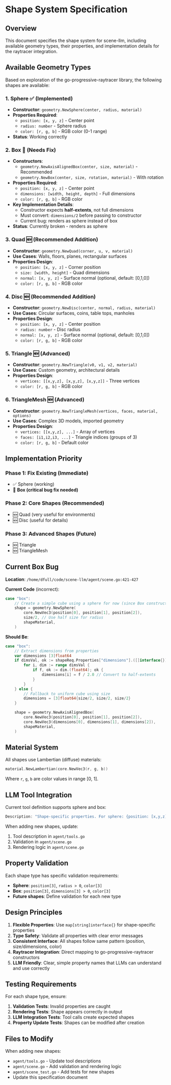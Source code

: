 # Shape System Specification

## Overview

This document specifies the shape system for scene-llm, including available geometry types, their properties, and implementation details for the raytracer integration.

## Available Geometry Types

Based on exploration of the go-progressive-raytracer library, the following shapes are available:

### 1. Sphere ✅ (Implemented)
- **Constructor**: `geometry.NewSphere(center, radius, material)`
- **Properties Required**:
  - `position: [x, y, z]` - Center point
  - `radius: number` - Sphere radius
  - `color: [r, g, b]` - RGB color (0-1 range)
- **Status**: Working correctly

### 2. Box 🔴 (Needs Fix)
- **Constructors**:
  - `geometry.NewAxisAlignedBox(center, size, material)` - Recommended
  - `geometry.NewBox(center, size, rotation, material)` - With rotation
- **Properties Required**:
  - `position: [x, y, z]` - Center point
  - `dimensions: [width, height, depth]` - Full dimensions
  - `color: [r, g, b]` - RGB color
- **Key Implementation Details**:
  - Constructor expects **half-extents**, not full dimensions
  - Must convert: `dimensions/2` before passing to constructor
  - Current bug: renders as sphere instead of box
- **Status**: Currently broken - renders as sphere

### 3. Quad 🆕 (Recommended Addition)
- **Constructor**: `geometry.NewQuad(corner, u, v, material)`
- **Use Cases**: Walls, floors, planes, rectangular surfaces
- **Properties Design**:
  - `position: [x, y, z]` - Corner position
  - `size: [width, height]` - Quad dimensions
  - `normal: [x, y, z]` - Surface normal (optional, default: [0,1,0])
  - `color: [r, g, b]` - RGB color

### 4. Disc 🆕 (Recommended Addition)
- **Constructor**: `geometry.NewDisc(center, normal, radius, material)`
- **Use Cases**: Circular surfaces, coins, table tops, manholes
- **Properties Design**:
  - `position: [x, y, z]` - Center position
  - `radius: number` - Disc radius
  - `normal: [x, y, z]` - Surface normal (optional, default: [0,1,0])
  - `color: [r, g, b]` - RGB color

### 5. Triangle 🆕 (Advanced)
- **Constructor**: `geometry.NewTriangle(v0, v1, v2, material)`
- **Use Cases**: Custom geometry, architectural details
- **Properties Design**:
  - `vertices: [[x,y,z], [x,y,z], [x,y,z]]` - Three vertices
  - `color: [r, g, b]` - RGB color

### 6. TriangleMesh 🆕 (Advanced)
- **Constructor**: `geometry.NewTriangleMesh(vertices, faces, material, options)`
- **Use Cases**: Complex 3D models, imported geometry
- **Properties Design**:
  - `vertices: [[x,y,z], ...]` - Array of vertices
  - `faces: [i1,i2,i3, ...]` - Triangle indices (groups of 3)
  - `color: [r, g, b]` - Default color

## Implementation Priority

### Phase 1: Fix Existing (Immediate)
- ✅ Sphere (working)
- 🔴 **Box (critical bug fix needed)**

### Phase 2: Core Shapes (Recommended)
- 🆕 Quad (very useful for environments)
- 🆕 Disc (useful for details)

### Phase 3: Advanced Shapes (Future)
- 🆕 Triangle
- 🆕 TriangleMesh

## Current Box Bug

**Location**: `/home/dfull/code/scene-llm/agent/scene.go:421-427`

**Current Code** (incorrect):
```go
case "box":
    // Create a simple cube using a sphere for now (since Box constructor seems different)
    shape = geometry.NewSphere(
        core.NewVec3(position[0], position[1], position[2]),
        size/2, // Use half size for radius
        shapeMaterial,
    )
```

**Should Be**:
```go
case "box":
    // Extract dimensions from properties
    var dimensions [3]float64
    if dimsVal, ok := shapeReq.Properties["dimensions"].([]interface{}); ok && len(dimsVal) == 3 {
        for i, dim := range dimsVal {
            if f, ok := dim.(float64); ok {
                dimensions[i] = f / 2.0 // Convert to half-extents
            }
        }
    } else {
        // Fallback to uniform cube using size
        dimensions = [3]float64{size/2, size/2, size/2}
    }

    shape = geometry.NewAxisAlignedBox(
        core.NewVec3(position[0], position[1], position[2]),
        core.NewVec3(dimensions[0], dimensions[1], dimensions[2]),
        shapeMaterial,
    )
```

## Material System

All shapes use Lambertian (diffuse) materials:
```go
material.NewLambertian(core.NewVec3(r, g, b))
```

Where `r`, `g`, `b` are color values in range [0, 1].

## LLM Tool Integration

Current tool definition supports sphere and box:
```go
Description: "Shape-specific properties. For sphere: {position: [x,y,z], radius: number, color: [r,g,b]}. For box: {position: [x,y,z], dimensions: [w,h,d], color: [r,g,b]}"
```

When adding new shapes, update:
1. Tool description in `agent/tools.go`
2. Validation in `agent/scene.go`
3. Rendering logic in `agent/scene.go`

## Property Validation

Each shape type has specific validation requirements:

- **Sphere**: `position[3]`, `radius > 0`, `color[3]`
- **Box**: `position[3]`, `dimensions[3] > 0`, `color[3]`
- **Future shapes**: Define validation for each new type

## Design Principles

1. **Flexible Properties**: Use `map[string]interface{}` for shape-specific properties
2. **Type Safety**: Validate all properties with clear error messages
3. **Consistent Interface**: All shapes follow same pattern (position, size/dimensions, color)
4. **Raytracer Integration**: Direct mapping to go-progressive-raytracer constructors
5. **LLM Friendly**: Clear, simple property names that LLMs can understand and use correctly

## Testing Requirements

For each shape type, ensure:
1. **Validation Tests**: Invalid properties are caught
2. **Rendering Tests**: Shape appears correctly in output
3. **LLM Integration Tests**: Tool calls create expected shapes
4. **Property Update Tests**: Shapes can be modified after creation

## Files to Modify

When adding new shapes:
- `agent/tools.go` - Update tool descriptions
- `agent/scene.go` - Add validation and rendering logic
- `agent/scene_test.go` - Add tests for new shapes
- Update this specification document